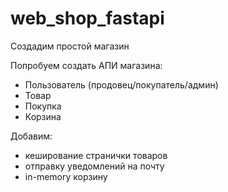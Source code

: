 # web_shop_fastapi
Создадим простой магазин

Попробуем создать АПИ магазина:
- Пользователь (продовец/покупатель/админ)
- Товар
- Покупка
- Корзина

Добавим:
- кеширование странички товаров
- отправку уведомлений на почту
- in-memory корзину
